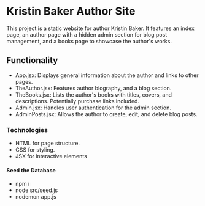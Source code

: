 # Kristin Baker Author Site

This project is a static website for author Kristin Baker. It features an index page, an author page with a hidden admin section for blog post management, and a books page to showcase the author's works.

## Functionality

- App.jsx: Displays general information about the author and links to other pages.
- TheAuthor.jsx: Features author biography, and a blog section.
- TheBooks.jsx: Lists the author's books with titles, covers, and descriptions. Potentially purchase links included.
- Admin.jsx: Handles user authentication for the admin section.
- AdminPosts.jsx: Allows the author to create, edit, and delete blog posts.

### Technologies

- HTML for page structure.
- CSS for styling.
- JSX for interactive elements

#### Seed the Database

- npm i
- node src/seed.js
- nodemon app.js
